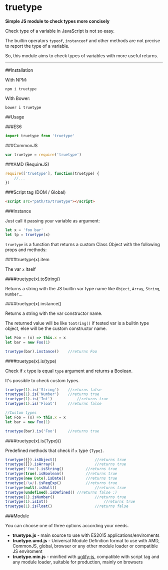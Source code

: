 # truetype

**Simple JS module to check types more concisely**

Check type of a variable in JavaScript is not so easy.

The builtin operators `typeof`, `instanceof` and other methods are not precise to report the type of a variable.

So, this module aims to check types of variables with more useful returns.

---

##Installation

With NPM:

    npm i truetype

With Bower:

    bower i truetype

##Usage

###ES6
```javascript
import truetype from 'truetype'
```

###CommonJS
```javascript
var truetype = require('truetype')
```

###AMD (RequireJS)
```javascript
require(['truetype'], function(truetype) {
	//...
})
```

###Script tag (DOM / Global)
```html
<script src="path/to/truetype"></script>
```

###Instance

Just call it passing your variable as argument:

```javascript
let x = 'foo bar'
let tp = truetype(x)
```

`truetype` is a function that returns a custom Class Object with the following props and methods:

####truetype(x).item

The var `x` itself

####truetype(x).toString()

Returns a string with the JS builtin var type name like `Object`, `Array`, `String`, `Number`...

####truetype(x).instance()

Returns a string with the var constructor name.

The returned value will be like `toString()` if tested var is a builtin type object, else will be the custom constructor name.

```javascript
let Foo = (x) => this.x = x
let bar = new Foo(1)

truetype(bar).instance()	//returns Foo
```

####truetype(x).is(type)

Check if `x` type is equal `type` argument and returns a Boolean.

It's possible to check custom types.

```javascript
truetype(1).is('String')	//returns false
truetype(1).is('Number')	//returns true
truetype(1).is('Int')			//returns true
truetype(1).is('Float')		//returns false

//Custom types
let Foo = (x) => this.x = x
let bar = new Foo(1)

truetype(bar).is('Foo')		//returns true
```

####truetype(x).is{Type}()

Predefined methods that check if `x` type `{Type}`.

```javascript
truetype({}).isObject() 				//returns true
truetype([]).isArray() 					//returns true
truetype('foo').isString() 			//returns true
truetype(true).isBoolean() 			//returns true
truetype(new Date).isDate() 		//returns true
truetype(/\w/).isRegExp() 			//returns true
truetype(null).isNull()					//returns true
truetype(undefined).isDefined()	//returns false :)
truetype(1).isNumber() 					//returns true
truetype(1).isInt() 						//returns true
truetype(1).isFloat() 					//returns false
```

###Module

You can choose one of three options according your needs.

 - **truetype.js** - main source to use with ES2015 applications/enviroments
 - **truetype.umd.js** - Universal Module Definition format to use with AMD, CommonJS, global, browser or any other module loader or compatible JS enviroment
 - **truetype.min.js** - minified with [uglify-js](https://github.com/mishoo/UglifyJS2), compatible with script tag and any module loader, suitable for production, mainly on browsers
